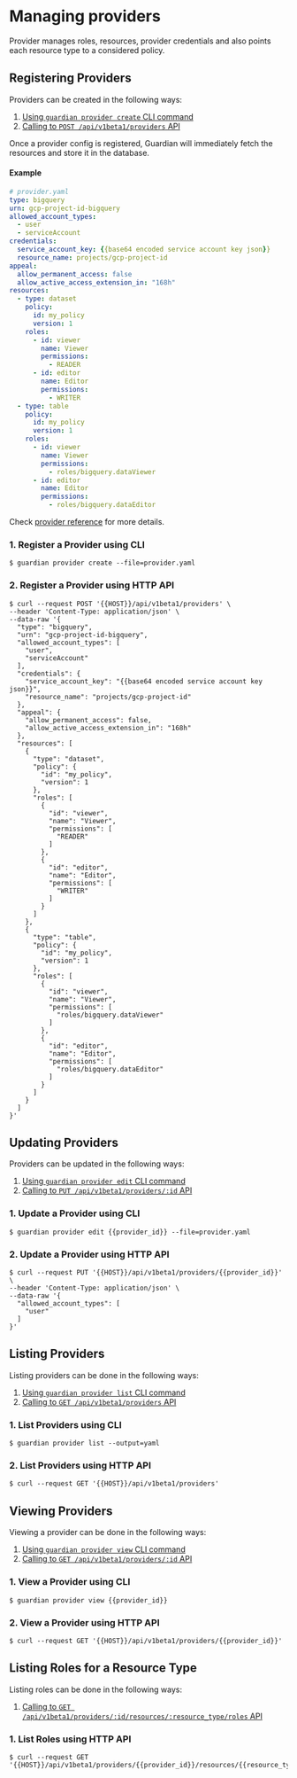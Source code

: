 # Managing providers

Provider manages roles, resources, provider credentials and also points each resource type to a considered policy.

## Registering Providers

Providers can be created in the following ways:
1. [Using `guardian provider create` CLI command](#1-register-a-provider-using-cli)
2. [Calling to `POST /api/v1beta1/providers` API](#2-register-a-provider-using-http-api)

Once a provider config is registered, Guardian will immediately fetch the resources and store it in the database.

#### Example
```yaml
# provider.yaml
type: bigquery
urn: gcp-project-id-bigquery
allowed_account_types:
  - user
  - serviceAccount
credentials:
  service_account_key: {{base64 encoded service account key json}}
  resource_name: projects/gcp-project-id
appeal:
  allow_permanent_access: false
  allow_active_access_extension_in: "168h"
resources:
  - type: dataset
    policy:
      id: my_policy
      version: 1
    roles:
      - id: viewer
        name: Viewer
        permissions:
          - READER
      - id: editor
        name: Editor
        permissions:
          - WRITER
  - type: table
    policy:
      id: my_policy
      version: 1
    roles:
      - id: viewer
        name: Viewer
        permissions:
          - roles/bigquery.dataViewer
      - id: editor
        name: Editor
        permissions:
          - roles/bigquery.dataEditor
```

Check [provider reference](../reference/provider.md) for more details.

### 1. Register a Provider using CLI
```console
$ guardian provider create --file=provider.yaml
```

### 2. Register a Provider using HTTP API
```console
$ curl --request POST '{{HOST}}/api/v1beta1/providers' \
--header 'Content-Type: application/json' \
--data-raw '{
  "type": "bigquery",
  "urn": "gcp-project-id-bigquery",
  "allowed_account_types": [
    "user",
    "serviceAccount"
  ],
  "credentials": {
    "service_account_key": "{{base64 encoded service account key json}}",
    "resource_name": "projects/gcp-project-id"
  },
  "appeal": {
    "allow_permanent_access": false,
    "allow_active_access_extension_in": "168h"
  },
  "resources": [
    {
      "type": "dataset",
      "policy": {
        "id": "my_policy",
        "version": 1
      },
      "roles": [
        {
          "id": "viewer",
          "name": "Viewer",
          "permissions": [
            "READER"
          ]
        },
        {
          "id": "editor",
          "name": "Editor",
          "permissions": [
            "WRITER"
          ]
        }
      ]
    },
    {
      "type": "table",
      "policy": {
        "id": "my_policy",
        "version": 1
      },
      "roles": [
        {
          "id": "viewer",
          "name": "Viewer",
          "permissions": [
            "roles/bigquery.dataViewer"
          ]
        },
        {
          "id": "editor",
          "name": "Editor",
          "permissions": [
            "roles/bigquery.dataEditor"
          ]
        }
      ]
    }
  ]
}'
```

## Updating Providers

Providers can be updated in the following ways:
1. [Using `guardian provider edit` CLI command](#1-update-a-provider-using-cli)
2. [Calling to `PUT /api/v1beta1/providers/:id` API](#2-update-a-provider-using-http-api)

### 1. Update a Provider using CLI
```console
$ guardian provider edit {{provider_id}} --file=provider.yaml
```

### 2. Update a Provider using HTTP API
```console
$ curl --request PUT '{{HOST}}/api/v1beta1/providers/{{provider_id}}' \
--header 'Content-Type: application/json' \
--data-raw '{
  "allowed_account_types": [
    "user"
  ]
}'
```

## Listing Providers

Listing providers can be done in the following ways:
1. [Using `guardian provider list` CLI command](#1-list-providers-using-cli)
2. [Calling to `GET /api/v1beta1/providers` API](#2-list-providers-using-http-api)

### 1. List Providers using CLI
```console
$ guardian provider list --output=yaml
```

### 2. List Providers using HTTP API
```console
$ curl --request GET '{{HOST}}/api/v1beta1/providers'
```

## Viewing Providers

Viewing a provider can be done in the following ways:

1. [Using `guardian provider view` CLI command](#1-view-a-provider-using-cli)
2. [Calling to `GET /api/v1beta1/providers/:id` API](#2-view-a-provider-using-http-api)

### 1. View a Provider using CLI
```console
$ guardian provider view {{provider_id}}
```

### 2. View a Provider using HTTP API
```console
$ curl --request GET '{{HOST}}/api/v1beta1/providers/{{provider_id}}'
```

## Listing Roles for a Resource Type

Listing roles can be done in the following ways:

1. [Calling to `GET /api/v1beta1/providers/:id/resources/:resource_type/roles` API](#1-list-roles-using-http-api)

### 1. List Roles using HTTP API
```console
$ curl --request GET '{{HOST}}/api/v1beta1/providers/{{provider_id}}/resources/{{resource_type}}/roles'
```
